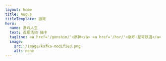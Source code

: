 ```yaml
---
layout: home
title: Augus
titleTemplate: 游戏
hero:
  name: 游戏人生
  text: 近期活动 抽卡
  tagline: <a href='/genshin/'>原神</a> <a href='/hsr/'>崩坏·星穹铁道</a> 鸣潮 无限暖暖
  image:
    src: /image/kafka-modified.png
    alt: none
---
```



<Events />

<script setup>
// import EventsWish from "./.vitepress/components/EventsWish.vue";
import Events from "./.vitepress/components/Events.vue";
</script>
